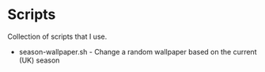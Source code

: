 # Scripts

Collection of scripts that I use.

* season-wallpaper.sh - Change a random wallpaper based on the current (UK) season